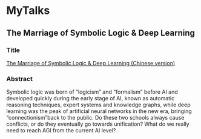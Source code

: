 # MyTalks

## The Marriage of Symbolic Logic & Deep Learning

### Title

[The Marriage of Symbolic Logic & Deep Learning (Chinese version)](../blob/master/The%20Marriage%20of%20Symbolic%20Logic%20%26%20Deep%20Learning%20(Hulu%2C%20Xiaoran%20Xu).pdf)

### Abstract

Symbolic logic was born of “logicism” and “formalism” before AI and developed quickly during the early stage of AI, known as automatic reasoning techniques, expert systems and knowledge graphs, while deep learning was the peak of artificial neural networks in the new era, bringing “connectionism”back to the public. Do these two schools always cause conflicts, or do they eventually go towards unification? What do we really need to reach AGI from the current AI level? 
